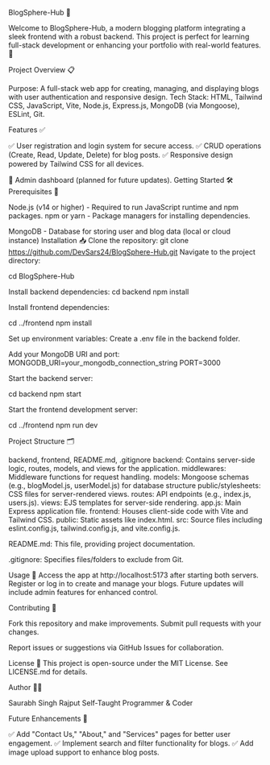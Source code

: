BlogSphere-Hub 🚀

Welcome to BlogSphere-Hub, a modern blogging platform integrating a sleek frontend with a robust backend. This project is perfect for learning full-stack development or enhancing your portfolio with real-world features. 🌟

Project Overview 📋

Purpose: A full-stack web app for creating, managing, and displaying blogs with user authentication and responsive design.
Tech Stack: HTML, Tailwind CSS, JavaScript, Vite, Node.js, Express.js, MongoDB (via Mongoose), ESLint, Git.

Features ✅

✅ User registration and login system for secure access.
✅ CRUD operations (Create, Read, Update, Delete) for blog posts.
✅ Responsive design powered by Tailwind CSS for all devices.



📌 Admin dashboard (planned for future updates).
Getting Started 🛠️
Prerequisites 🔧

Node.js (v14 or higher) - Required to run JavaScript runtime and npm packages.
npm or yarn - Package managers for installing dependencies.



MongoDB - Database for storing user and blog data (local or cloud instance)
Installation 📥
Clone the repository:
git clone https://github.com/DevSars24/BlogSphere-Hub.git
Navigate to the project directory:

cd BlogSphere-Hub

Install backend dependencies:
cd backend
npm install

Install frontend dependencies:

cd ../frontend
npm install



Set up environment variables:
Create a .env file in the backend folder.

Add your MongoDB URI and port:
MONGODB_URI=your_mongodb_connection_string
PORT=3000

Start the backend server:

cd backend
npm start



Start the frontend development server:

cd ../frontend
npm run dev

Project Structure 🗂️

backend, frontend, README.md, .gitignore
backend: Contains server-side logic, routes, models, and views for the application.
middlewares: Middleware functions for request handling.
models: Mongoose schemas (e.g., blogModel.js, userModel.js) for database structure
public/stylesheets: CSS files for server-rendered views.
routes: API endpoints (e.g., index.js, users.js).
views: EJS templates for server-side rendering.
app.js: Main Express application file.
frontend: Houses client-side code with Vite and Tailwind CSS.
public: Static assets like index.html.
src: Source files including eslint.config.js, tailwind.config.js, and vite.config.js.



README.md: This file, providing project documentation.



.gitignore: Specifies files/folders to exclude from Git.

Usage 🎯
Access the app at http://localhost:5173 after starting both servers.
Register or log in to create and manage your blogs.
Future updates will include admin features for enhanced control.

Contributing 🤝

Fork this repository and make improvements.
Submit pull requests with your changes.

Report issues or suggestions via GitHub Issues for collaboration.

License 📜
This project is open-source under the MIT License. See LICENSE.md for details.

Author 👨‍💻

Saurabh Singh Rajput
Self-Taught Programmer & Coder


Future Enhancements 🌱

✅ Add "Contact Us," "About," and "Services" pages for better user engagement.
✅ Implement search and filter functionality for blogs.
✅ Add image upload support to enhance blog posts.
